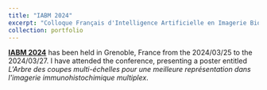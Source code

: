 ```yaml
---
title: "IABM 2024"
excerpt: "Colloque Français d'Intelligence Artificielle en Imagerie Biomédicale<br/><img src='/images/iabm_2024/iabm_2024.png'>"
collection: portfolio
---
```


[**IABM 2024**](https://iabm2024.sciencesconf.org/) has been held in Grenoble, France from the 2024/03/25 to the 2024/03/27.
I have attended the conference, presenting a poster entitled *L'Arbre des coupes multi-échelles pour une meilleure représentation dans l'imagerie immunohistochimique multiplex*.
